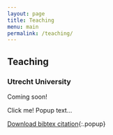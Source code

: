 ```yaml
---
layout: page
title: Teaching
menu: main
permalink: /teaching/
---
```


## Teaching

### Utrecht University

Coming soon!
<p> </p>

 <div class="popup" onclick="myFunction()">Click me!
  <span class="popuptext" id="myPopup">Popup text...</span>
</div> 

[Download bibtex citation](https://jacopoto.github.io/assets/bibtex_cite/bcm_ej.bib){:.popup}
